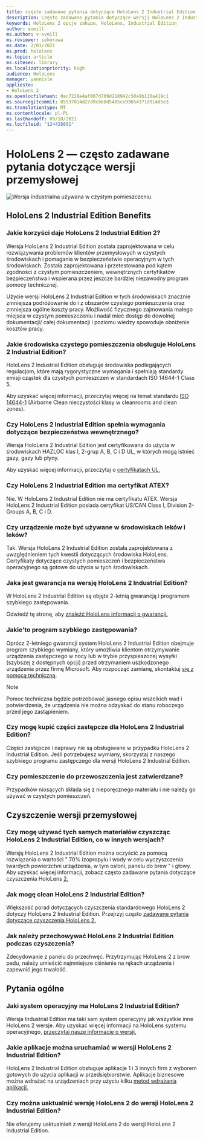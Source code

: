 ```yaml
---
title: często zadawane pytania dotyczące HoloLens 2 Industrial Edition
description: Często zadawane pytania dotyczące wersji HoloLens 2 Industrial Edition
keywords: HoloLens 2 opcje zakupu, HoloLens, Industrial Edition
author: evmill
ms.author: v-evmill
ms.reviewer: sekerawa
ms.date: 2/01/2021
ms.prod: hololens
ms.topic: article
ms.sitesec: library
ms.localizationpriority: high
audience: HoloLens
manager: yannisle
appliesto:
- HoloLens 2
ms.openlocfilehash: 0ac7228e4af807d709d218942c50a9b110a419c1
ms.sourcegitcommit: 05537014d27d9cb60d5485ce93654371d914d5e3
ms.translationtype: MT
ms.contentlocale: pl-PL
ms.lasthandoff: 09/10/2021
ms.locfileid: "124428891"
---
```

# <a name="hololens-2---industrial-edition-faq"></a>HoloLens 2 — często zadawane pytania dotyczące wersji przemysłowej

![Wersja industrialna używana w czystym pomieszczeniu.](./images/industrial-sku-with-remote-assist.png)

## <a name="hololens-2-industrial-edition-benefits"></a>HoloLens 2 Industrial Edition Benefits

### <a name="what-benefits-does-hololens-2-industrial-edition-2-include"></a>Jakie korzyści daje HoloLens 2 Industrial Edition 2?

Wersja HoloLens 2 Industrial Edition została zaprojektowana w celu rozwiązywania problemów klientów przemysłowych w czystych środowiskach i pomagania w bezpieczeństwie operacyjnym w tych środowiskach. Została zaprojektowana i przetestowana pod kątem zgodności z czystym pomieszczeniem, wewnętrznych certyfikatów bezpieczeństwa i wspierana przez jeszcze bardziej niezawodny program pomocy technicznej.

Użycie wersji HoloLens 2 Industrial Edition w tych środowiskach znacznie zmniejsza podróżowanie do i z obszarów czystego pomieszczenia oraz zmniejsza ogólne koszty pracy. Możliwość fizycznego zajmowania małego miejsca w czystym pomieszczeniu i nadal mieć dostęp do dowolnej dokumentacji/ całej dokumentacji i poziomu wiedzy spowoduje obniżenie kosztów pracy.

### <a name="what-clean-room-environments-does-hololens-2-industrial-edition-support"></a>Jakie środowiska czystego pomieszczenia obsługuje HoloLens 2 Industrial Edition?

HoloLens 2 Industrial Edition obsługuje środowiska podlegających regulacjom, które mają rygorystyczne wymagania i spełniają standardy emisji cząstek dla czystych pomieszczeń w standardach ISO 14644-1 Class 5.

Aby uzyskać więcej informacji, przeczytaj więcej na temat standardu [ISO 14644-1](https://www.iso.org/standard/53394.html) (Airborne Clean nieczystości klasy w cleanrooms and clean zones).

### <a name="does-hololens-2-industrial-edition-meet-requirements-for-intrinsic-safety"></a>Czy HoloLens 2 Industrial Edition spełnia wymagania dotyczące bezpieczeństwa wewnętrznego?

Wersja HoloLens 2 Industrial Edition jest certyfikowana do użycia w środowiskach HAZLOC klas I, 2-grup A, B, C i D UL, w których mogą istnieć gazy, gazy lub płyny.

Aby uzyskać więcej informacji, przeczytaj o [certyfikatach UL.](https://www.ul.com/services/ul-and-c-ul-hazardous-areas-certification-north-america?csrf-token=CIwNZNlR4XbisJF39I8yWnWX9wX4WFoz&amp;Search=UL+Class+I%2C+Dev+2+&amp;search-submit=Search)

### <a name="does-the-hololens-2-industrial-edition-hold-an-atex-certification"></a>Czy HoloLens 2 Industrial Edition ma certyfikat ATEX?

Nie. W HoloLens 2 Industrial Edition nie ma certyfikatu ATEX. Wersja HoloLens 2 Industrial Edition posiada certyfikat US/CAN Class I, Division 2-Groups A, B, C i D.

### <a name="can-the-device-be-used-in-semiconductor-and-pharmaceutical-environments"></a>Czy urządzenie może być używane w środowiskach leków i leków?

Tak. Wersja HoloLens 2 Industrial Edition została zaprojektowana z uwzględnieniem tych kwestii dotyczących środowiska HoloLens. Certyfikaty dotyczące czystych pomieszczeń i bezpieczeństwa operacyjnego są gotowe do użycia w tych środowiskach.

### <a name="what-is-the-hololens-2-industrial-edition-warranty"></a>Jaka jest gwarancja na wersję HoloLens 2 Industrial Edition?

W HoloLens 2 Industrial Edition są objęte 2-letnią gwarancją i programem szybkiego zastępowania.

Odwiedź tę stronę, aby [znaleźć HoloLens informacji o gwarancji.](https://support.microsoft.com/warranty)

### <a name="what39s-the-rapid-replacement-program"></a>Jakie&#39;to program szybkiego zastępowania?

Oprócz 2-letniego gwarancji system HoloLens 2 Industrial Edition obejmuje program szybkiego wymiany, który umożliwia klientom otrzymywanie urządzenia zastępczego w nocy lub w trybie przyspieszonej wysyłki (szybszej z dostępnych opcji) przed otrzymaniem uszkodzonego urządzenia przez firmę Microsoft. Aby rozpocząć zamianę, skontaktuj [się z pomocą techniczną](https://aka.ms/hololenssupport).

> [!NOTE]
> Pomoc techniczna będzie potrzebować jasnego opisu wszelkich wad i potwierdzenia, że urządzenia nie można odzyskać do stanu roboczego przed jego zastąpieniem.

### <a name="can-i-purchase-replacement-parts-for-hololens-2-industrial-edition"></a>Czy mogę kupić części zastępcze dla HoloLens 2 Industrial Edition?

Części zastępcze i naprawy nie są obsługiwane w przypadku HoloLens 2 Industrial Edition. Jeśli potrzebujesz wymiany, skorzystaj z naszego szybkiego programu zastępczego dla wersji HoloLens 2 Industrial Edition.

### <a name="is-the-carrying-case-clean-room-approved"></a>Czy pomieszczenie do przewoszczenia jest zatwierdzane?

Przypadków niosących składa się z nieporęcznego materiału i nie należy go używać w czystych pomieszczeń.

## <a name="cleaning-the-industrial-edition"></a>Czyszczenie wersji przemysłowej

### <a name="can-i-use-the-same-cleaning-materials-for-hololens-2-industrial-edition-as-the-other-editions"></a>Czy mogę używać tych samych materiałów czyszcząc HoloLens 2 Industrial Edition, co w innych wersjach?

Wersję HoloLens 2 Industrial Edition można oczyścić za pomocą rozwiązania o wartości &quot; 70% izopropylu i wody w celu wyczyszczenia twardych powierzchni urządzenia, w tym osłoni, panelu do brew &quot; i głowy. Aby uzyskać więcej informacji, zobacz często zadawane pytania dotyczące czyszczenia HoloLens [2.](/hololens/hololens2-maintenance)

### <a name="how-do-i-clean-hololens-2-industrial-edition"></a>Jak mogę clean HoloLens 2 Industrial Edition?

Większość porad dotyczących czyszczenia standardowego HoloLens 2 dotyczy HoloLens 2 Industrial Edition. Przejrzyj często [zadawane pytania dotyczące czyszczenia HoloLens 2.](/hololens/hololens2-maintenance)

### <a name="how-should-i-hold-hololens-2-industrial-edition-when-cleaning-it"></a>Jak należy przechowywać HoloLens 2 Industrial Edition podczas czyszczenia?

Zdecydowanie z panelu do przechwęć. Przytrzymując HoloLens 2 z brow padu, należy umieścić najmniejsze ciśnienie na rękach urządzenia i zapewnić jego trwałość.

## <a name="general-questions"></a>Pytania ogólne

### <a name="what-operating-system-does-the-hololens-2-industrial-edition-have"></a>Jaki system operacyjny ma HoloLens 2 Industrial Edition?

Wersja Industrial Edition ma taki sam system operacyjny jak wszystkie inne HoloLens 2 wersje. Aby uzyskać więcej informacji na HoloLens systemu operacyjnego, [przeczytaj nasze informacje o wersji.](hololens-release-notes.md)

### <a name="what-apps-can-run-on-the-hololens-2-industrial-edition"></a>Jakie aplikacje można uruchamiać w wersji HoloLens 2 Industrial Edition?

HoloLens 2 Industrial Edition obsługuje aplikacje 1 i 3 innych firm z wyborem gotowych do użycia aplikacji w przedsiębiorstwie. Aplikacje biznesowe można wdrażać na urządzeniach przy użyciu kilku [metod wdrażania aplikacji.](/hololens/app-deploy-overview)

### <a name="can-i-upgrade-from-hololens-2-to-hololens-2-industrial-edition"></a>Czy można uaktualnić wersję HoloLens 2 do wersji HoloLens 2 Industrial Edition?

Nie oferujemy uaktualnień z wersji HoloLens 2 do wersji HoloLens 2 Industrial Edition.
